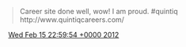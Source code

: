 > Career site done well, wow\!  I am proud\. \#quintiq http://www\.quintiqcareers\.com/

<img src="../../media/tweet.ico" width="12" /> [Wed Feb 15 22:59:54 +0000 2012](https://twitter.com/DromerDenker/status/169918887780040704)